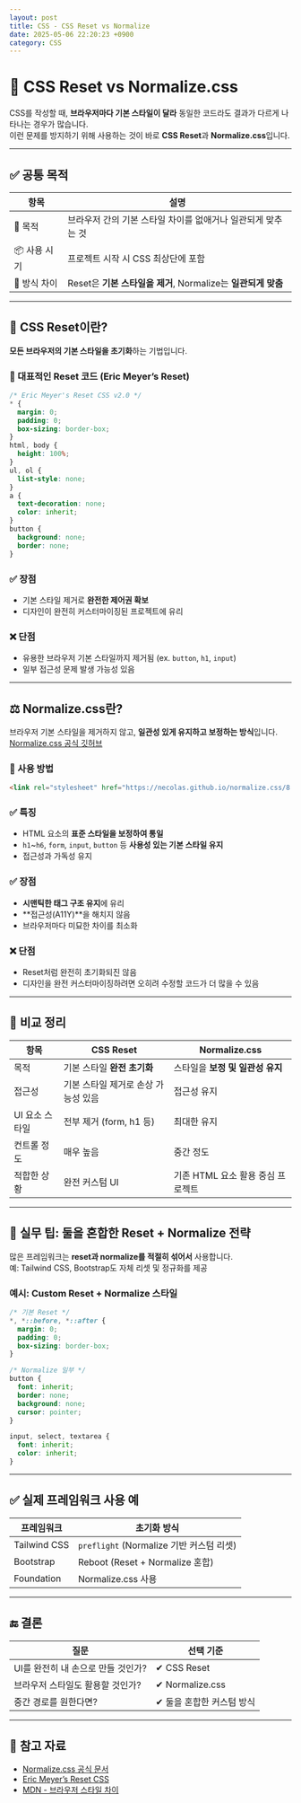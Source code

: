 ```yaml
---
layout: post
title: CSS - CSS Reset vs Normalize
date: 2025-05-06 22:20:23 +0900
category: CSS
---
```

# 🧼 CSS Reset vs Normalize.css

CSS를 작성할 때, **브라우저마다 기본 스타일이 달라** 동일한 코드라도 결과가 다르게 나타나는 경우가 많습니다.  
이런 문제를 방지하기 위해 사용하는 것이 바로 **CSS Reset**과 **Normalize.css**입니다.

---

## ✅ 공통 목적

| 항목        | 설명 |
|-------------|------|
| 🎯 목적       | 브라우저 간의 기본 스타일 차이를 없애거나 일관되게 맞추는 것 |
| 📦 사용 시기   | 프로젝트 시작 시 CSS 최상단에 포함 |
| 🧩 방식 차이   | Reset은 **기본 스타일을 제거**, Normalize는 **일관되게 맞춤** |

---

## 🔄 CSS Reset이란?

**모든 브라우저의 기본 스타일을 초기화**하는 기법입니다.

### 📌 대표적인 Reset 코드 (Eric Meyer’s Reset)

```css
/* Eric Meyer's Reset CSS v2.0 */
* {
  margin: 0;
  padding: 0;
  box-sizing: border-box;
}
html, body {
  height: 100%;
}
ul, ol {
  list-style: none;
}
a {
  text-decoration: none;
  color: inherit;
}
button {
  background: none;
  border: none;
}
```

### ✅ 장점

- 기본 스타일 제거로 **완전한 제어권 확보**
- 디자인이 완전히 커스터마이징된 프로젝트에 유리

### ❌ 단점

- 유용한 브라우저 기본 스타일까지 제거됨 (ex. `button`, `h1`, `input`)
- 일부 접근성 문제 발생 가능성 있음

---

## ⚖ Normalize.css란?

브라우저 기본 스타일을 제거하지 않고, **일관성 있게 유지하고 보정하는 방식**입니다.  
[Normalize.css 공식 깃허브](https://github.com/necolas/normalize.css)

### 📌 사용 방법

```html
<link rel="stylesheet" href="https://necolas.github.io/normalize.css/8.0.1/normalize.css">
```

### ✅ 특징

- HTML 요소의 **표준 스타일을 보정하여 통일**
- `h1`~`h6`, `form`, `input`, `button` 등 **사용성 있는 기본 스타일 유지**
- 접근성과 가독성 유지

### ✅ 장점

- **시맨틱한 태그 구조 유지**에 유리
- **접근성(A11Y)**을 해치지 않음
- 브라우저마다 미묘한 차이를 최소화

### ❌ 단점

- Reset처럼 완전히 초기화되진 않음
- 디자인을 완전 커스터마이징하려면 오히려 수정할 코드가 더 많을 수 있음

---

## 🧪 비교 정리

| 항목            | CSS Reset                          | Normalize.css                            |
|-----------------|-------------------------------------|-------------------------------------------|
| 목적            | 기본 스타일 **완전 초기화**         | 스타일을 **보정 및 일관성 유지**         |
| 접근성          | 기본 스타일 제거로 손상 가능성 있음 | 접근성 유지                                |
| UI 요소 스타일  | 전부 제거 (form, h1 등)             | 최대한 유지                               |
| 컨트롤 정도     | 매우 높음                            | 중간 정도                                  |
| 적합한 상황     | 완전 커스텀 UI                      | 기존 HTML 요소 활용 중심 프로젝트         |

---

## 🧠 실무 팁: 둘을 혼합한 Reset + Normalize 전략

많은 프레임워크는 **reset과 normalize를 적절히 섞어서** 사용합니다.  
예: Tailwind CSS, Bootstrap도 자체 리셋 및 정규화를 제공

### 예시: Custom Reset + Normalize 스타일

```css
/* 기본 Reset */
*, *::before, *::after {
  margin: 0;
  padding: 0;
  box-sizing: border-box;
}

/* Normalize 일부 */
button {
  font: inherit;
  border: none;
  background: none;
  cursor: pointer;
}

input, select, textarea {
  font: inherit;
  color: inherit;
}
```

---

## ✅ 실제 프레임워크 사용 예

| 프레임워크     | 초기화 방식                      |
|----------------|----------------------------------|
| Tailwind CSS   | `preflight` (Normalize 기반 커스텀 리셋) |
| Bootstrap      | Reboot (Reset + Normalize 혼합)  |
| Foundation     | Normalize.css 사용                |

---

## 🔚 결론

| 질문                           | 선택 기준 |
|--------------------------------|------------|
| UI를 완전히 내 손으로 만들 것인가? | ✔ CSS Reset |
| 브라우저 스타일도 활용할 것인가? | ✔ Normalize.css |
| 중간 경로를 원한다면?           | ✔ 둘을 혼합한 커스텀 방식 |

---

## 🔗 참고 자료

- [Normalize.css 공식 문서](https://necolas.github.io/normalize.css/)
- [Eric Meyer’s Reset CSS](https://meyerweb.com/eric/tools/css/reset/)
- [MDN - 브라우저 스타일 차이](https://developer.mozilla.org/ko/docs/Web/CSS/Universal_selectors)